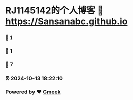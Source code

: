 # RJ1145142的个人博客 :link: https://Sansanabc.github.io 
### :page_facing_up: [1](https://Sansanabc.github.io/tag.html) 
### :speech_balloon: 1 
### :hibiscus: 7 
### :alarm_clock: 2024-10-13 18:22:10 
### Powered by :heart: [Gmeek](https://github.com/Meekdai/Gmeek)
